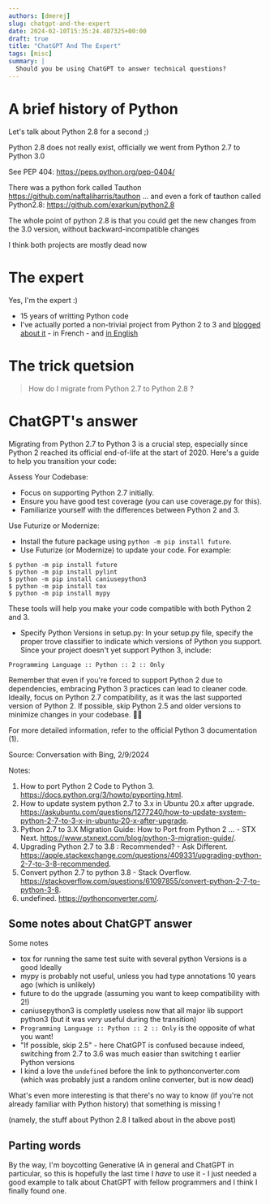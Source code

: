 ```yaml
---
authors: [dmerej]
slug: chatgpt-and-the-expert
date: 2024-02-10T15:35:24.407325+00:00
draft: true
title: "ChatGPT And The Expert"
tags: [misc]
summary: |
  Should you be using ChatGPT to answer technical questions?
---
```



# A brief history of Python

Let's talk about Python 2.8  for a second ;)

Python 2.8 does not really exist, officially we went from Python 2.7 to Python 3.0

See PEP 404: https://peps.python.org/pep-0404/

There was a python fork  called Tauthon
https://github.com/naftaliharris/tauthon ... and even a fork of tauthon called Python2.8:
https://github.com/exarkun/python2.8

The whole point of python 2.8 is that you could get the new changes from the 3.0 version, without backward-incompatible changes

I think both projects are mostly dead now

# The expert

Yes, I'm the expert :)

* 15 years of writting Python code
* I've actually ported a non-trivial project from Python 2 to 3 and [blogged about it]() - in French - and [in English]()

# The trick quetsion

> How do I migrate from Python 2.7 to Python 2.8 ?

# ChatGPT's answer

Migrating from Python 2.7 to Python 3 is a crucial step, especially since Python 2 reached its official end-of-life at the start of 2020. Here's a guide to help you transition your code:

Assess Your Codebase:
 
  * Focus on supporting Python 2.7 initially.
  * Ensure you have good test coverage (you can use coverage.py for this).
  * Familiarize yourself with the differences between Python 2 and 3.

Use Futurize or Modernize:
 
  * Install the future package using `python -m pip install future`.
  * Use Futurize (or Modernize) to update your code. For example:

```console
$ python -m pip install future
$ python -m pip install pylint
$ python -m pip install caniusepython3
$ python -m pip install tox
$ python -m pip install mypy
```

These tools will help you make your code compatible with both Python 2 and 3.

* Specify Python Versions in setup.py:  In your setup.py file, specify
  the proper trove classifier to indicate which versions of Python you
  support. Since your project doesn't yet support Python 3, include:

```
Programming Language :: Python :: 2 :: Only
```

Remember that even if you're forced to support Python 2 due to
dependencies, embracing Python 3 practices can lead to cleaner code.
Ideally, focus on Python 2.7 compatibility, as it was the last supported
version of Python 2. If possible, skip Python 2.5 and older versions to
minimize changes in your codebase. 🐍🔀

For more detailed information, refer to the official Python 3 documentation (1).

Source: Conversation with Bing, 2/9/2024

Notes:

1. How to port Python 2 Code to Python 3. https://docs.python.org/3/howto/pyporting.html.
2. How to update system python 2.7 to 3.x in Ubuntu 20.x after upgrade. https://askubuntu.com/questions/1277240/how-to-update-system-python-2-7-to-3-x-in-ubuntu-20-x-after-upgrade.
3. Python 2.7 to 3.X Migration Guide: How to Port from Python 2 ... - STX Next. https://www.stxnext.com/blog/python-3-migration-guide/.
4. Upgrading Python 2.7 to 3.8 : Recommended? - Ask Different. https://apple.stackexchange.com/questions/409331/upgrading-python-2-7-to-3-8-recommended.
5. Convert python 2.7 to python 3.8 - Stack Overflow. https://stackoverflow.com/questions/61097855/convert-python-2-7-to-python-3-8.
6. undefined. https://pythonconverter.com/.

## Some notes about ChatGPT answer

Some notes
 - tox for running the same test suite with several python Versions is a good Ideally
 - mypy is probably not useful, unless you had type annotations 10 years ago (which is unlikely)
 - future to do the upgrade (assuming you want to keep compatibility with 2!)
 - caniusepython3 is completly useless now that all major lib support python3 (but it was _very_ useful during the transition)
 - `Programming Language :: Python :: 2 :: Only` is the opposite of what you want!
 - "If possible, skip 2.5" - here ChatGPT is confused because indeed, switching from 2.7 to 3.6 was much easier than switching t
    earlier Python versions 
- I kind a love the `undefined`  before the link to pythonconverter.com (which was probably just a random online converter, but is now dead)

What's even more interesting is that there's no way to know (if you're not already familiar with Python history) that something is missing !

(namely, the stuff about Python 2.8 I talked about in the above post)

## Parting words

By the way, I'm boycotting Generative IA in general and ChatGPT in particular, so
this is hopefully the last time I _have_ to use it - I just needed a good example
to talk about ChatGPT with fellow programmers and I think I finally found one.
